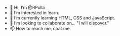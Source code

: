 - 👋 Hi, I’m @RPulla
- 👀 I’m interested in learn.
- 🌱 I’m currently learning HTML, CSS and JavaScript.
- 💞️ I’m looking to collaborate on... "I will discover."
- 📫 How to reach me, chat me.

<!---
RPulla/RPulla is a ✨ special ✨ repository because its `README.md` (this file) appears on your GitHub profile.
You can click the Preview link to take a look at your changes.
--->
